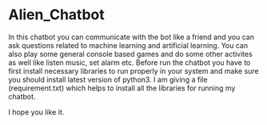# Alien_Chatbot

In this chatbot you can communicate with the bot like a friend and you can ask questions related to machine learning and artificial learning. You can also play some general console based games and  do some other activites as well like listen music, set alarm etc.
Before run the chatbot you have to first install necessary libraries to run properly in your system and make sure you should install latest version of python3.
I am giving a file (requirement.txt) which helps to install all the libraries for running my chatbot.
   
   I hope you like it.
